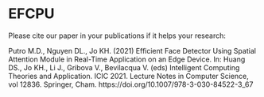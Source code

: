 # EFCPU
Please cite our paper in your publications if it helps your research:
<p>
Putro M.D., Nguyen DL., Jo KH. (2021) Efficient Face Detector Using Spatial Attention Module in Real-Time Application on an Edge Device. In: Huang DS., Jo KH., Li J., Gribova V., Bevilacqua V. (eds) Intelligent Computing Theories and Application. ICIC 2021. Lecture Notes in Computer Science, vol 12836. Springer, Cham. https://doi.org/10.1007/978-3-030-84522-3_67
<p>
